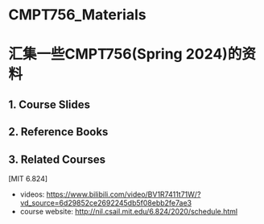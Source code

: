 # CMPT756_Materials
# 汇集一些CMPT756(Spring 2024)的资料

## 1. Course Slides

## 2. Reference Books

## 3. Related Courses

[MIT 6.824] 
- videos: https://www.bilibili.com/video/BV1R7411t71W/?vd_source=6d29852ce2692245db5f08ebb2fe7ae3
- course website: http://nil.csail.mit.edu/6.824/2020/schedule.html